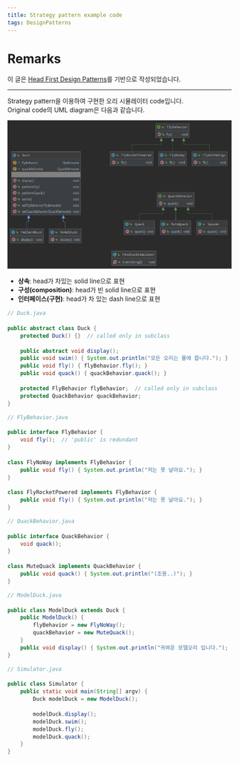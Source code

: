 ```yaml
---
title: Strategy pattern example code
tags: DesignPatterns
---
```


# Remarks
이 글은 [Head First Design Patterns](http://www.hanbit.co.kr/store/books/look.php?p_code=B9860513241)를 기반으로 작성되었습니다. <br>

<!--more-->

---

Strategy pattern을 이용하여 구현한 오리 시뮬레이터 code입니다.  
Original code의 UML diagram은 다음과 같습니다.  

![](/images/2020-03-24-ch01/001.jpg)  
- **상속**: head가 차있는 solid line으로 표현  
- **구성(composition)**: head가 빈 solid line으로 표현  
- **인터페이스(구현)**: head가 차 있는 dash line으로 표현


```java
// Duck.java

public abstract class Duck {
    protected Duck() {}  // called only in subclass
    
    public abstract void display();                                       // 1. 각 subclass 마다 다름       
    public void swim() { System.out.println("모든 오리는 물에 뜹니다."); }  // 2. 모든 subclass에 공통
    public void fly() { flyBehavior.fly(); }                              // 3. 행동 집합으로 나뉘어짐
    public void quack() { quackBehavior.quack(); }                        //    이 경우, composition을 활용하여 캡슐화

    protected FlyBehavior flyBehavior;  // called only in subclass
    protected QuackBehavior quackBehavior;
}
```

```java
// FlyBehavior.java

public interface FlyBehavior {
    void fly();  // 'public' is redundant
}

class FlyNoWay implements FlyBehavior {
    public void fly() { System.out.println("저는 못 날아요."); }
}

class FlyRocketPowered implements FlyBehavior {
    public void fly() { System.out.println("저는 못 날아요."); }
}
```

```java
// QuackBehavior.java

public interface QuackBehavior {
    void quack();
}

class MuteQuack implements QuackBehavior {
    public void quack() { System.out.println("(조용..)"); }
}
```

```java
// ModelDuck.java

public class ModelDuck extends Duck {
    public ModelDuck() {
        flyBehavior = new FlyNoWay();
        quackBehavior = new MuteQuack();
    }
    public void display() { System.out.println("귀여운 모델오리 입니다."); }
}
```

```java
// Simulator.java

public class Simulator {
    public static void main(String[] argv) {
        Duck modelDuck = new ModelDuck();

        modelDuck.display();
        modelDuck.swim();
        modelDuck.fly();
        modelDuck.quack();
    }
}
```